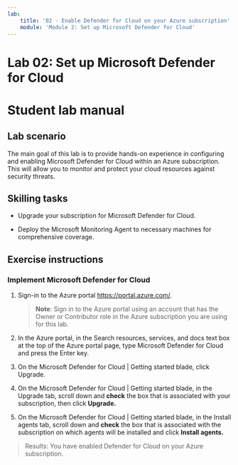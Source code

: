 ```yaml
---
lab:
    title: '02 - Enable Defender for Cloud on your Azure subscription'
    module: 'Module 2: Set up Microsoft Defender for Cloud'
---
```


# Lab 02: Set up Microsoft Defender for Cloud
# Student lab manual

## Lab scenario

The main goal of this lab is to provide hands-on experience in configuring and enabling Microsoft Defender for Cloud within an Azure subscription. This will allow you to monitor and protect your cloud resources against security threats. 

## Skilling tasks

- Upgrade your subscription for Microsoft Defender for Cloud.
  
- Deploy the Microsoft Monitoring Agent to necessary machines for comprehensive coverage.

## Exercise instructions

### Implement Microsoft Defender for Cloud

1. Sign-in to the Azure portal https://portal.azure.com/.

   >**Note**: Sign in to the Azure portal using an account that has the Owner or Contributor role in the Azure subscription you are using for this lab.

2. In the Azure portal, in the Search resources, services, and docs text box at the top of the Azure portal page, type Microsoft Defender for Cloud and press the Enter key.

3. On the Microsoft Defender for Cloud | Getting started blade, click Upgrade.

4. On the Microsoft Defender for Cloud | Getting started blade, in the Upgrade tab, scroll down and **check** the box that is associated with your subscription, then click **Upgrade.**

5. On the Microsoft Defender for Cloud | Getting started blade, in the Install agents tab, scroll down and **check** the box that is associated with the subscription on which agents will be installed and click **Install agents.**

> Results: You have enabled Defender for Cloud on your Azure subscription.
